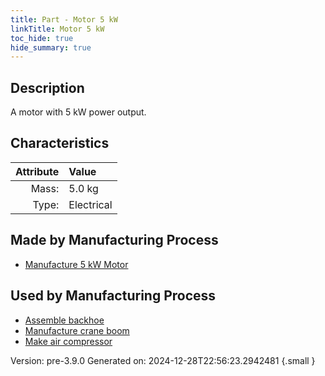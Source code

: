 ```yaml
---
title: Part - Motor 5 kW
linkTitle: Motor 5 kW
toc_hide: true
hide_summary: true
---
```


## Description
A motor with 5 kW power output.

## Characteristics

| Attribute      | Value |
|--------:|:------|
|Mass:|5.0 kg|
|Type:|Electrical|

## Made by Manufacturing Process

- [Manufacture 5 kW Motor](/docs/definitions/process/manufacture-5-kw-motor)

## Used by Manufacturing Process

- [Assemble backhoe](/docs/definitions/process/assemble-backhoe)
- [Manufacture crane boom](/docs/definitions/process/manufacture-crane-boom)
- [Make air compressor](/docs/definitions/process/make-air-compressor)


Version: pre-3.9.0 Generated on: 2024-12-28T22:56:23.2942481
{.small }


